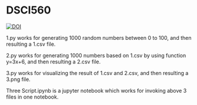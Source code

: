 # DSCI560
[![DOI](https://zenodo.org/badge/298402588.svg)](https://zenodo.org/badge/latestdoi/298402588)


1.py works for generating 1000 random numbers between 0 to 100, and then resulting a 1.csv file.

2.py works for generating 1000 numbers based on 1.csv by using function y=3x+6, and then resulting a 2.csv file.

3.py works for visualizing the result of 1.csv and 2.csv, and then resulting a 3.png file.

Three Script.ipynb is a jupyter notebook which works for invoking above 3 files in one notebook.
